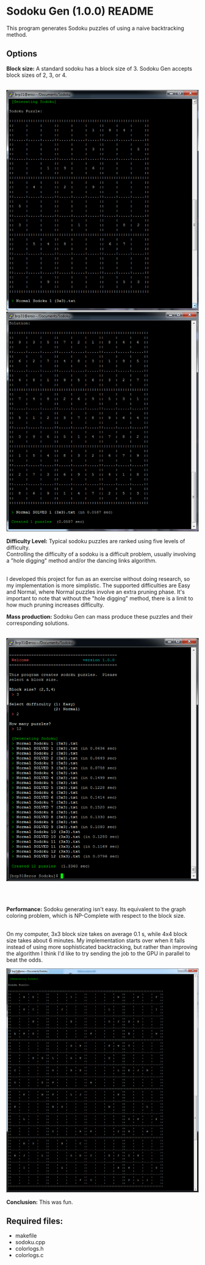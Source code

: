 # Sodoku Gen (1.0.0) README #

This program generates Sodoku puzzles of using a naive backtracking method.

## Options ##
__Block size:__
A standard sodoku has a block size of 3.  Sodoku Gen accepts block sizes of 2, 3, or 4.<br /><br />

<img src="https://raw.githubusercontent.com/Otays/Sodoku-Gen/master/pics/Sodoku1.png" />

<img src="https://raw.githubusercontent.com/Otays/Sodoku-Gen/master/pics/Sodoku2.png" />

__Difficulty Level:__
Typical sodoku puzzles are ranked using five levels of difficulty.  
Controlling the difficulty of a sodoku is a difficult problem, usually
 involving a "hole digging" method and/or the dancing links algorithm.<br /><br />

I developed this project for fun as an exercise without doing research, so my implementation is more simplistic.  The supported difficulties are Easy and Normal, where Normal puzzles involve an extra pruning phase.  It's important to note that without the "hole digging" method, there is a limit to how much pruning increases difficulty. 

__Mass production:__
Sodoku Gen can mass produce these puzzles and their corresponding solutions. <br /><br />

<img src="https://raw.githubusercontent.com/Otays/Sodoku-Gen/master/pics/Sodoku3.png" />

<br /><br />

__Performance:__
Sodoku generating isn't easy.  Its equivalent to the graph coloring problem, which is NP-Complete with respect to the block size.<br /><br />

On my computer, 3x3 block size takes on average 0.1 s, while 4x4 block size takes about 6 minutes.  My implementation starts over when it fails instead of using more sophisticated backtracking, but rather than improving the algorithm I think I'd like to try sending the job to the GPU in parallel to beat the odds.


<img src="https://raw.githubusercontent.com/Otays/Sodoku-Gen/master/pics/Sodoku4.png" />


__Conclusion:__
This was fun.


## Required files: ##
 - makefile
 - sodoku.cpp
 - colorlogs.h
 - colorlogs.c
  

  
  
  
  
  
  






